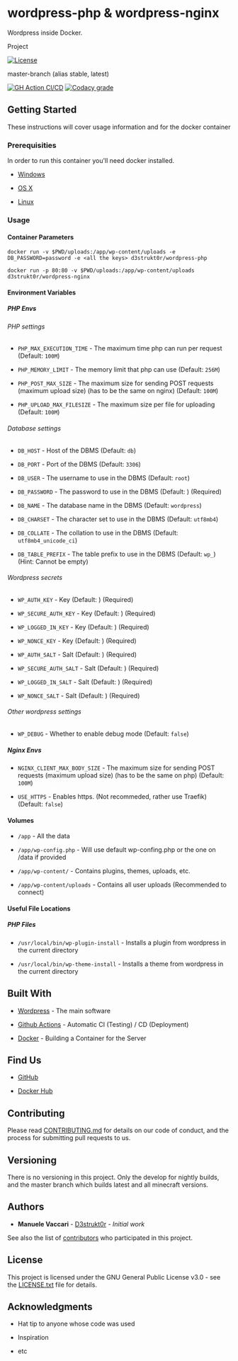 # wordpress-php & wordpress-nginx

Wordpress inside Docker.

Project

[![License](https://img.shields.io/github/license/d3strukt0r/docker-wordpress)][license]

master-branch (alias stable, latest)

[![GH Action CI/CD](https://github.com/D3strukt0r/docker-wordpress/workflows/CI/CD/badge.svg?branch=master)][gh-action]
[![Codacy grade](https://img.shields.io/codacy/grade/6cb0a9563bc9441b937d5246c895a082/master)][codacy]

<!--
develop-branch (alias nightly)

[![GH Action CI/CD](https://github.com/D3strukt0r/docker-wordpress/workflows/CI/CD/badge.svg?branch=develop)][gh-action]
[![Codacy grade](https://img.shields.io/codacy/grade/6cb0a9563bc9441b937d5246c895a082/develop)][codacy]
-->

## Getting Started

These instructions will cover usage information and for the docker container

### Prerequisities

In order to run this container you'll need docker installed.

<!-- markdownlint-disable MD030 -->

-   [Windows](https://docs.docker.com/docker-for-windows/install/)

-   [OS X](https://docs.docker.com/docker-for-mac/install/)

-   [Linux](https://docs.docker.com/install/linux/docker-ce/ubuntu/)

<!-- markdownlint-enable MD030 -->

### Usage

#### Container Parameters

```shell
docker run -v $PWD/uploads:/app/wp-content/uploads -e DB_PASSWORD=password -e <all the keys> d3strukt0r/wordpress-php
```

```shell
docker run -p 80:80 -v $PWD/uploads:/app/wp-content/uploads d3strukt0r/wordpress-nginx
```

#### Environment Variables

##### PHP Envs

###### PHP settings

<!-- markdownlint-disable MD030 -->

-   `PHP_MAX_EXECUTION_TIME` - The maximum time php can run per request (Default: `100M`)

-   `PHP_MEMORY_LIMIT` - The memory limit that php can use (Default: `256M`)

-   `PHP_POST_MAX_SIZE` - The maximum size for sending POST requests (maximum upload size) (has to be the same on nginx) (Default: `100M`)

-   `PHP_UPLOAD_MAX_FILESIZE` - The maximum size per file for uploading (Default: `100M`)

<!-- markdownlint-enable MD030 -->

###### Database settings

<!-- markdownlint-disable MD030 -->

-   `DB_HOST` - Host of the DBMS (Default: `db`)

-   `DB_PORT` - Port of the DBMS (Default: `3306`)

-   `DB_USER` - The username to use in the DBMS (Default: `root`)

-   `DB_PASSWORD` - The password to use in the DBMS (Default: ) (Required)

-   `DB_NAME` - The database name in the DBMS (Default: `wordpress`)

-   `DB_CHARSET` - The character set to use in the DBMS (Default: `utf8mb4`)

-   `DB_COLLATE` - The collation to use in the DBMS (Default: `utf8mb4_unicode_ci`)

-   `DB_TABLE_PREFIX` - The table prefix to use in the DBMS (Default: `wp_`) (Hint: Cannot be empty)

<!-- markdownlint-enable MD030 -->

###### Wordpress secrets

<!-- markdownlint-disable MD030 -->

-   `WP_AUTH_KEY` - Key (Default: ) (Required)

-   `WP_SECURE_AUTH_KEY` - Key (Default: ) (Required)

-   `WP_LOGGED_IN_KEY` - Key (Default: ) (Required)

-   `WP_NONCE_KEY` - Key (Default: ) (Required)

-   `WP_AUTH_SALT` - Salt (Default: ) (Required)

-   `WP_SECURE_AUTH_SALT` - Salt (Default: ) (Required)

-   `WP_LOGGED_IN_SALT` - Salt (Default: ) (Required)

-   `WP_NONCE_SALT` - Salt (Default: ) (Required)

<!-- markdownlint-enable MD030 -->

###### Other wordpress settings

<!-- markdownlint-disable MD030 -->

-   `WP_DEBUG` - Whether to enable debug mode (Default: `false`)

<!-- markdownlint-enable MD030 -->

##### Nginx Envs

<!-- markdownlint-disable MD030 -->

-   `NGINX_CLIENT_MAX_BODY_SIZE` - The maximum size for sending POST requests (maximum upload size) (has to be the same on php) (Default: `100M`)

-   `USE_HTTPS` - Enables https. (Not recommeded, rather use Traefik) (Default: `false`)

<!-- markdownlint-enable MD030 -->

#### Volumes

<!-- markdownlint-disable MD030 -->

-   `/app` - All the data

-   `/app/wp-config.php` - Will use default wp-confing.php or the one on /data if provided

-   `/app/wp-content/` - Contains plugins, themes, uploads, etc.

-   `/app/wp-content/uploads` - Contains all user uploads (Recommended to connect)

<!-- markdownlint-enable MD030 -->

#### Useful File Locations

##### PHP Files

<!-- markdownlint-disable MD030 -->

-   `/usr/local/bin/wp-plugin-install` - Installs a plugin from wordpress in the current directory

-   `/usr/local/bin/wp-theme-install` - Installs a theme from wordpress in the current directory

<!-- markdownlint-enable MD030 -->

## Built With

<!-- markdownlint-disable MD030 -->

-   [Wordpress](https://wordpress.org/) - The main software

-   [Github Actions](https://github.com/features/actions) - Automatic CI (Testing) / CD (Deployment)

-   [Docker](https://www.docker.com/) - Building a Container for the Server

<!-- markdownlint-enable MD030 -->

## Find Us

<!-- markdownlint-disable MD030 -->

-   [GitHub](https://github.com/D3strukt0r/docker-wordpress)

-   [Docker Hub](https://hub.docker.com/r/d3strukt0r/wordpress)

<!-- markdownlint-enable MD030 -->

## Contributing

Please read [CONTRIBUTING.md](CONTRIBUTING.md) for details on our code of conduct, and the process for submitting pull requests to us.

## Versioning

There is no versioning in this project. Only the develop for nightly builds, and the master branch which builds latest and all minecraft versions.

## Authors

<!-- markdownlint-disable MD030 -->

-   **Manuele Vaccari** - [D3strukt0r](https://github.com/D3strukt0r) - _Initial work_

<!-- markdownlint-enable MD030 -->

See also the list of [contributors](https://github.com/D3strukt0r/docker-wordpress/contributors) who
participated in this project.

## License

This project is licensed under the GNU General Public License v3.0 - see the [LICENSE.txt](LICENSE.txt) file for details.

## Acknowledgments

<!-- markdownlint-disable MD030 -->

-   Hat tip to anyone whose code was used

-   Inspiration

-   etc

<!-- markdownlint-enable MD030 -->

[license]: https://github.com/D3strukt0r/docker-wordpress/blob/master/LICENSE.txt
[gh-action]: https://github.com/D3strukt0r/docker-wordpress/actions
[codacy]: https://app.codacy.com/manual/D3strukt0r/docker-wordpress/dashboard

